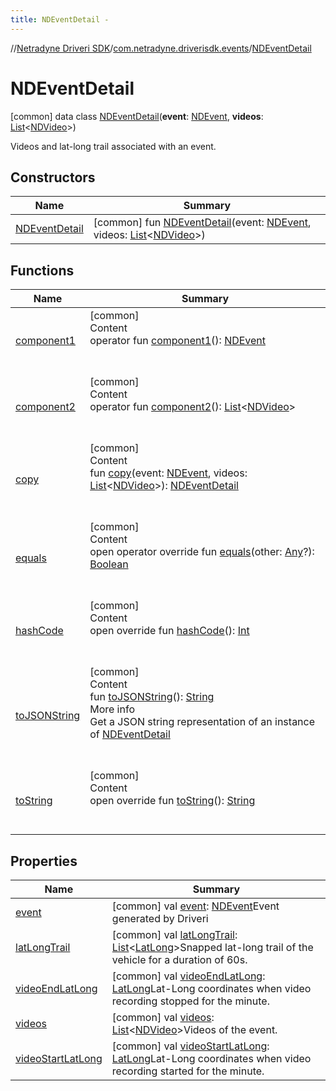 ```yaml
---
title: NDEventDetail -
---
```

//[Netradyne Driveri SDK](../../index.md)/[com.netradyne.driverisdk.events](../index.md)/[NDEventDetail](index.md)



# NDEventDetail  
 [common] data class [NDEventDetail](index.md)(**event**: [NDEvent](../-n-d-event/index.md), **videos**: [List](https://kotlinlang.org/api/latest/jvm/stdlib/kotlin.collections/-list/index.html)<[NDVideo](../../com.netradyne.driverisdk.video/-n-d-video/index.md)>)

Videos and lat-long trail associated with an event.

   


## Constructors  
  
|  Name|  Summary| 
|---|---|
| <a name="com.netradyne.driverisdk.events/NDEventDetail/NDEventDetail/#com.netradyne.driverisdk.events.NDEvent#kotlin.collections.List[com.netradyne.driverisdk.video.NDVideo]/PointingToDeclaration/"></a>[NDEventDetail](-n-d-event-detail.md)| <a name="com.netradyne.driverisdk.events/NDEventDetail/NDEventDetail/#com.netradyne.driverisdk.events.NDEvent#kotlin.collections.List[com.netradyne.driverisdk.video.NDVideo]/PointingToDeclaration/"></a> [common] fun [NDEventDetail](-n-d-event-detail.md)(event: [NDEvent](../-n-d-event/index.md), videos: [List](https://kotlinlang.org/api/latest/jvm/stdlib/kotlin.collections/-list/index.html)<[NDVideo](../../com.netradyne.driverisdk.video/-n-d-video/index.md)>)   <br>


## Functions  
  
|  Name|  Summary| 
|---|---|
| <a name="com.netradyne.driverisdk.events/NDEventDetail/component1/#/PointingToDeclaration/"></a>[component1](component1.md)| <a name="com.netradyne.driverisdk.events/NDEventDetail/component1/#/PointingToDeclaration/"></a>[common]  <br>Content  <br>operator fun [component1](component1.md)(): [NDEvent](../-n-d-event/index.md)  <br><br><br>
| <a name="com.netradyne.driverisdk.events/NDEventDetail/component2/#/PointingToDeclaration/"></a>[component2](component2.md)| <a name="com.netradyne.driverisdk.events/NDEventDetail/component2/#/PointingToDeclaration/"></a>[common]  <br>Content  <br>operator fun [component2](component2.md)(): [List](https://kotlinlang.org/api/latest/jvm/stdlib/kotlin.collections/-list/index.html)<[NDVideo](../../com.netradyne.driverisdk.video/-n-d-video/index.md)>  <br><br><br>
| <a name="com.netradyne.driverisdk.events/NDEventDetail/copy/#com.netradyne.driverisdk.events.NDEvent#kotlin.collections.List[com.netradyne.driverisdk.video.NDVideo]/PointingToDeclaration/"></a>[copy](copy.md)| <a name="com.netradyne.driverisdk.events/NDEventDetail/copy/#com.netradyne.driverisdk.events.NDEvent#kotlin.collections.List[com.netradyne.driverisdk.video.NDVideo]/PointingToDeclaration/"></a>[common]  <br>Content  <br>fun [copy](copy.md)(event: [NDEvent](../-n-d-event/index.md), videos: [List](https://kotlinlang.org/api/latest/jvm/stdlib/kotlin.collections/-list/index.html)<[NDVideo](../../com.netradyne.driverisdk.video/-n-d-video/index.md)>): [NDEventDetail](index.md)  <br><br><br>
| <a name="kotlin/Any/equals/#kotlin.Any?/PointingToDeclaration/"></a>[equals](../../com.netradyne.driverisdk.video/-n-d-video-a-p-i/index.md#%5Bkotlin%2FAny%2Fequals%2F%23kotlin.Any%3F%2FPointingToDeclaration%2F%5D%2FFunctions%2F-1360578461)| <a name="kotlin/Any/equals/#kotlin.Any?/PointingToDeclaration/"></a>[common]  <br>Content  <br>open operator override fun [equals](../../com.netradyne.driverisdk.video/-n-d-video-a-p-i/index.md#%5Bkotlin%2FAny%2Fequals%2F%23kotlin.Any%3F%2FPointingToDeclaration%2F%5D%2FFunctions%2F-1360578461)(other: [Any](https://kotlinlang.org/api/latest/jvm/stdlib/kotlin/-any/index.html)?): [Boolean](https://kotlinlang.org/api/latest/jvm/stdlib/kotlin/-boolean/index.html)  <br><br><br>
| <a name="kotlin/Any/hashCode/#/PointingToDeclaration/"></a>[hashCode](../../com.netradyne.driverisdk.video/-n-d-video-a-p-i/index.md#%5Bkotlin%2FAny%2FhashCode%2F%23%2FPointingToDeclaration%2F%5D%2FFunctions%2F-1360578461)| <a name="kotlin/Any/hashCode/#/PointingToDeclaration/"></a>[common]  <br>Content  <br>open override fun [hashCode](../../com.netradyne.driverisdk.video/-n-d-video-a-p-i/index.md#%5Bkotlin%2FAny%2FhashCode%2F%23%2FPointingToDeclaration%2F%5D%2FFunctions%2F-1360578461)(): [Int](https://kotlinlang.org/api/latest/jvm/stdlib/kotlin/-int/index.html)  <br><br><br>
| <a name="com.netradyne.driverisdk.events/NDEventDetail/toJSONString/#/PointingToDeclaration/"></a>[toJSONString](to-j-s-o-n-string.md)| <a name="com.netradyne.driverisdk.events/NDEventDetail/toJSONString/#/PointingToDeclaration/"></a>[common]  <br>Content  <br>fun [toJSONString](to-j-s-o-n-string.md)(): [String](https://kotlinlang.org/api/latest/jvm/stdlib/kotlin/-string/index.html)  <br>More info  <br>Get a JSON string representation of an instance of [NDEventDetail](index.md)  <br><br><br>
| <a name="kotlin/Any/toString/#/PointingToDeclaration/"></a>[toString](../../com.netradyne.driverisdk.video/-n-d-video-a-p-i/index.md#%5Bkotlin%2FAny%2FtoString%2F%23%2FPointingToDeclaration%2F%5D%2FFunctions%2F-1360578461)| <a name="kotlin/Any/toString/#/PointingToDeclaration/"></a>[common]  <br>Content  <br>open override fun [toString](../../com.netradyne.driverisdk.video/-n-d-video-a-p-i/index.md#%5Bkotlin%2FAny%2FtoString%2F%23%2FPointingToDeclaration%2F%5D%2FFunctions%2F-1360578461)(): [String](https://kotlinlang.org/api/latest/jvm/stdlib/kotlin/-string/index.html)  <br><br><br>


## Properties  
  
|  Name|  Summary| 
|---|---|
| <a name="com.netradyne.driverisdk.events/NDEventDetail/event/#/PointingToDeclaration/"></a>[event](event.md)| <a name="com.netradyne.driverisdk.events/NDEventDetail/event/#/PointingToDeclaration/"></a> [common] val [event](event.md): [NDEvent](../-n-d-event/index.md)Event generated by Driveri   <br>
| <a name="com.netradyne.driverisdk.events/NDEventDetail/latLongTrail/#/PointingToDeclaration/"></a>[latLongTrail](lat-long-trail.md)| <a name="com.netradyne.driverisdk.events/NDEventDetail/latLongTrail/#/PointingToDeclaration/"></a> [common] val [latLongTrail](lat-long-trail.md): [List](https://kotlinlang.org/api/latest/jvm/stdlib/kotlin.collections/-list/index.html)<[LatLong](../-lat-long/index.md)>Snapped lat-long trail of the vehicle for a duration of 60s.   <br>
| <a name="com.netradyne.driverisdk.events/NDEventDetail/videoEndLatLong/#/PointingToDeclaration/"></a>[videoEndLatLong](video-end-lat-long.md)| <a name="com.netradyne.driverisdk.events/NDEventDetail/videoEndLatLong/#/PointingToDeclaration/"></a> [common] val [videoEndLatLong](video-end-lat-long.md): [LatLong](../-lat-long/index.md)Lat-Long coordinates when video recording stopped for the minute.   <br>
| <a name="com.netradyne.driverisdk.events/NDEventDetail/videos/#/PointingToDeclaration/"></a>[videos](videos.md)| <a name="com.netradyne.driverisdk.events/NDEventDetail/videos/#/PointingToDeclaration/"></a> [common] val [videos](videos.md): [List](https://kotlinlang.org/api/latest/jvm/stdlib/kotlin.collections/-list/index.html)<[NDVideo](../../com.netradyne.driverisdk.video/-n-d-video/index.md)>Videos of the event.   <br>
| <a name="com.netradyne.driverisdk.events/NDEventDetail/videoStartLatLong/#/PointingToDeclaration/"></a>[videoStartLatLong](video-start-lat-long.md)| <a name="com.netradyne.driverisdk.events/NDEventDetail/videoStartLatLong/#/PointingToDeclaration/"></a> [common] val [videoStartLatLong](video-start-lat-long.md): [LatLong](../-lat-long/index.md)Lat-Long coordinates when video recording started for the minute.   <br>

